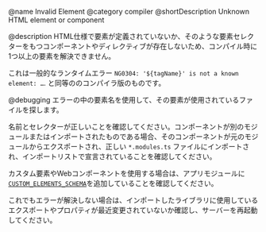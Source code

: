@name Invalid Element
@category compiler
@shortDescription Unknown HTML element or component

@description
HTML仕様で要素が定義されていないか、そのような要素セレクターをもつコンポーネントやディレクティブが存在しないため、コンパイル時に1つ以上の要素を解決できません。

<div class="alert is-helpful">

これは一般的なランタイムエラー  `NG0304: '${tagName}' is not a known element: …`. と同等ののコンパイラ版のものです。

</div>

@debugging
エラーの中の要素名を使用して、その要素が使用されているファイルを探します。

名前とセレクターが正しいことを確認してください。コンポーネントが別のモジュールまたはインポートされたものである場合、そのコンポーネントが元のモジュールからエクスポートされ、正しい `*.modules.ts` ファイルにインポートされ、インポートリストで宣言されていることを確認してください。

カスタム要素やWebコンポーネントを使用する場合は、アプリモジュールに[`CUSTOM_ELEMENTS_SCHEMA`](https://angular.jp/api/core/CUSTOM_ELEMENTS_SCHEMA)を追加していることを確認してください。

これでもエラーが解決しない場合は、インポートしたライブラリに使用しているエクスポートやプロパティが最近変更されていないか確認し、サーバーを再起動してください。
